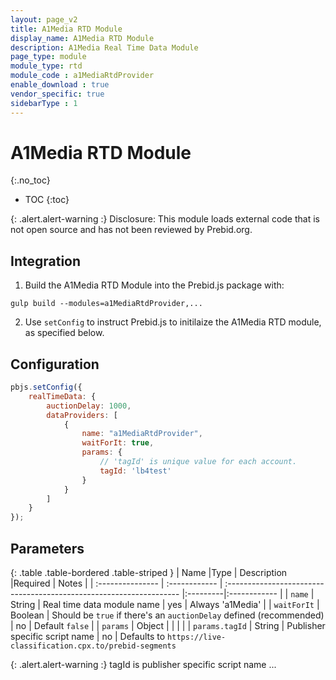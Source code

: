```yaml
---
layout: page_v2
title: A1Media RTD Module
display_name: A1Media RTD Module
description: A1Media Real Time Data Module
page_type: module
module_type: rtd
module_code : a1MediaRtdProvider
enable_download : true
vendor_specific: true
sidebarType : 1
---
```


# A1Media RTD Module
{:.no_toc}

* TOC
{:toc}

{: .alert.alert-warning :}
Disclosure: This module loads external code that is not open source and has not been reviewed by Prebid.org.

## Integration

1) Build the A1Media RTD Module into the Prebid.js package with:

```
gulp build --modules=a1MediaRtdProvider,...
```

2) Use `setConfig` to instruct Prebid.js to initilaize the A1Media RTD module, as specified below.

## Configuration

```javascript
pbjs.setConfig({
    realTimeData: {
        auctionDelay: 1000,
        dataProviders: [
            {
                name: "a1MediaRtdProvider",
                waitForIt: true,
                params: {
                    // 'tagId' is unique value for each account.
                    tagId: 'lb4test'
                }
            }
        ]
    }
});
```

## Parameters

{: .table .table-bordered .table-striped }
| Name             |Type           | Description                                                         |Required | Notes  |
| :--------------- | :------------ | :------------------------------------------------------------------ |:---------|:------------ |
| `name`           | String        | Real time data module name                                          | yes     | Always 'a1Media' |
| `waitForIt`      | Boolean       | Should be `true` if there's an `auctionDelay` defined (recommended) | no      | Default `false` |
| `params`         | Object        | |  | |
| `params.tagId`     | String        | Publisher specific script name                             | no       | Defaults to `https://live-classification.cpx.to/prebid-segments`


{: .alert.alert-warning :}
tagId is publisher specific script name ...
